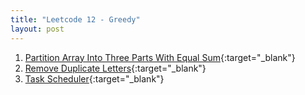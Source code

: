 ```yaml
---
title: "Leetcode 12 - Greedy"
layout: post
---
```


1. [Partition Array Into Three Parts With Equal Sum](https://leetcode.com/problems/partition-array-into-three-parts-with-equal-sum/){:target="_blank"}
2. [Remove Duplicate Letters](https://leetcode.com/problems/remove-duplicate-letters/){:target="_blank"}
3. [Task Scheduler](https://leetcode.com/problems/task-scheduler/){:target="_blank"}
